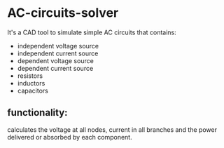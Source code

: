 # AC-circuits-solver
It's a CAD tool to simulate simple AC circuits that contains:
- independent voltage source
- independent current source
- dependent voltage source
- dependent current source
- resistors
- inductors 
- capacitors
## functionality:
calculates the voltage at all nodes, current in all branches and the power delivered or absorbed by each component.
